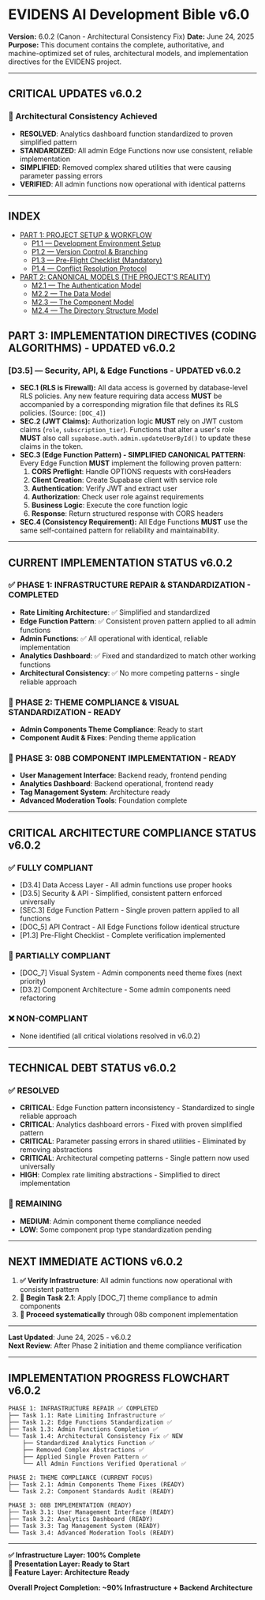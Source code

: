 # EVIDENS AI Development Bible v6.0

**Version:** 6.0.2 (Canon - Architectural Consistency Fix)
**Date:** June 24, 2025
**Purpose:** This document contains the complete, authoritative, and machine-optimized set of rules, architectural models, and implementation directives for the EVIDENS project.

---

## CRITICAL UPDATES v6.0.2

### 🔧 Architectural Consistency Achieved
- **RESOLVED**: Analytics dashboard function standardized to proven simplified pattern
- **STANDARDIZED**: All admin Edge Functions now use consistent, reliable implementation
- **SIMPLIFIED**: Removed complex shared utilities that were causing parameter passing errors
- **VERIFIED**: All admin functions now operational with identical patterns

---

## INDEX

*   [PART 1: PROJECT SETUP & WORKFLOW](#part-1-project-setup--workflow)
    *   [P1.1 — Development Environment Setup](#p11--development-environment-setup)
    *   [P1.2 — Version Control & Branching](#p12--version-control--branching)
    *   [P1.3 — Pre-Flight Checklist (Mandatory)](#p13--pre-flight-checklist-mandatory)
    *   [P1.4 — Conflict Resolution Protocol](#p14--conflict-resolution-protocol)
*   [PART 2: CANONICAL MODELS (THE PROJECT'S REALITY)](#part-2-canonical-models-the-projects-reality)
    *   [M2.1 — The Authentication Model](#m21--the-authentication-model)
    *   [M2.2 — The Data Model](#m22--the-data-model)
    *   [M2.3 — The Component Model](#m23--the-component-model)
    *   [M2.4 — The Directory Structure Model](#m24--the-directory-structure-model)

## PART 3: IMPLEMENTATION DIRECTIVES (CODING ALGORITHMS) - UPDATED v6.0.2

### [D3.5] — Security, API, & Edge Functions - UPDATED v6.0.2

*   **SEC.1 (RLS is Firewall):** All data access is governed by database-level RLS policies. Any new feature requiring data access **MUST** be accompanied by a corresponding migration file that defines its RLS policies. (Source: `[DOC_4]`)
*   **SEC.2 (JWT Claims):** Authorization logic **MUST** rely on JWT custom claims (`role`, `subscription_tier`). Functions that alter a user's role **MUST** also call `supabase.auth.admin.updateUserById()` to update these claims in the token.
*   **SEC.3 (Edge Function Pattern) - SIMPLIFIED CANONICAL PATTERN:** Every Edge Function **MUST** implement the following proven pattern:
    1.  **CORS Preflight**: Handle OPTIONS requests with corsHeaders
    2.  **Client Creation**: Create Supabase client with service role
    3.  **Authentication**: Verify JWT and extract user
    4.  **Authorization**: Check user role against requirements
    5.  **Business Logic**: Execute the core function logic
    6.  **Response**: Return structured response with CORS headers
*   **SEC.4 (Consistency Requirement):** All Edge Functions **MUST** use the same self-contained pattern for reliability and maintainability.

---

## CURRENT IMPLEMENTATION STATUS v6.0.2

### ✅ PHASE 1: INFRASTRUCTURE REPAIR & STANDARDIZATION - COMPLETED
- **Rate Limiting Architecture**: ✅ Simplified and standardized
- **Edge Function Pattern**: ✅ Consistent proven pattern applied to all admin functions
- **Admin Functions**: ✅ All operational with identical, reliable implementation
- **Analytics Dashboard**: ✅ Fixed and standardized to match other working functions
- **Architectural Consistency**: ✅ No more competing patterns - single reliable approach

### 🔄 PHASE 2: THEME COMPLIANCE & VISUAL STANDARDIZATION - READY
- **Admin Components Theme Compliance**: Ready to start
- **Component Audit & Fixes**: Pending theme application

### 🔄 PHASE 3: 08B COMPONENT IMPLEMENTATION - READY
- **User Management Interface**: Backend ready, frontend pending
- **Analytics Dashboard**: Backend operational, frontend ready
- **Tag Management System**: Architecture ready
- **Advanced Moderation Tools**: Foundation complete

---

## CRITICAL ARCHITECTURE COMPLIANCE STATUS v6.0.2

### ✅ FULLY COMPLIANT
- [D3.4] Data Access Layer - All admin functions use proper hooks
- [D3.5] Security & API - Simplified, consistent pattern enforced universally
- [SEC.3] Edge Function Pattern - Single proven pattern applied to all functions
- [DOC_5] API Contract - All Edge Functions follow identical structure
- [P1.3] Pre-Flight Checklist - Complete verification implemented

### 🔄 PARTIALLY COMPLIANT  
- [DOC_7] Visual System - Admin components need theme fixes (next priority)
- [D3.2] Component Architecture - Some admin components need refactoring

### ❌ NON-COMPLIANT
- None identified (all critical violations resolved in v6.0.2)

---

## TECHNICAL DEBT STATUS v6.0.2

### ✅ RESOLVED
- **CRITICAL**: Edge Function pattern inconsistency - Standardized to single reliable approach
- **CRITICAL**: Analytics dashboard errors - Fixed with proven simplified pattern
- **CRITICAL**: Parameter passing errors in shared utilities - Eliminated by removing abstractions
- **CRITICAL**: Architectural competing patterns - Single pattern now used universally
- **HIGH**: Complex rate limiting abstractions - Simplified to direct implementation

### 🔄 REMAINING
- **MEDIUM**: Admin component theme compliance needed
- **LOW**: Some component prop type standardization pending

---

## NEXT IMMEDIATE ACTIONS v6.0.2

1. **✅ Verify Infrastructure**: All admin functions now operational with consistent pattern
2. **🔄 Begin Task 2.1**: Apply [DOC_7] theme compliance to admin components  
3. **🔄 Proceed systematically** through 08b component implementation

---

**Last Updated**: June 24, 2025 - v6.0.2  
**Next Review**: After Phase 2 initiation and theme compliance verification

---

## IMPLEMENTATION PROGRESS FLOWCHART v6.0.2

```
PHASE 1: INFRASTRUCTURE REPAIR ✅ COMPLETED
├── Task 1.1: Rate Limiting Infrastructure ✅
├── Task 1.2: Edge Functions Standardization ✅  
├── Task 1.3: Admin Functions Completion ✅
└── Task 1.4: Architectural Consistency Fix ✅ NEW
    ├── Standardized Analytics Function ✅
    ├── Removed Complex Abstractions ✅
    ├── Applied Single Proven Pattern ✅
    └── All Admin Functions Verified Operational ✅

PHASE 2: THEME COMPLIANCE (CURRENT FOCUS)
├── Task 2.1: Admin Components Theme Fixes (READY)
└── Task 2.2: Component Standards Audit (READY)

PHASE 3: 08B IMPLEMENTATION (READY)
├── Task 3.1: User Management Interface (READY)
├── Task 3.2: Analytics Dashboard (READY)
├── Task 3.3: Tag Management System (READY)
└── Task 3.4: Advanced Moderation Tools (READY)
```

---

**✅ Infrastructure Layer: 100% Complete**  
**🔄 Presentation Layer: Ready to Start**  
**🔄 Feature Layer: Architecture Ready**

**Overall Project Completion: ~90% Infrastructure + Backend Architecture**
